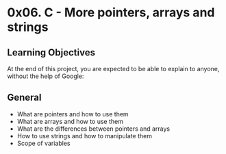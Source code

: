 # 0x06. C - More pointers, arrays and strings

## Learning Objectives
At the end of this project, you are expected to be able to explain to anyone, without the help of Google:

## General
- What are pointers and how to use them
- What are arrays and how to use them
- What are the differences between pointers and arrays
- How to use strings and how to manipulate them
- Scope of variables
